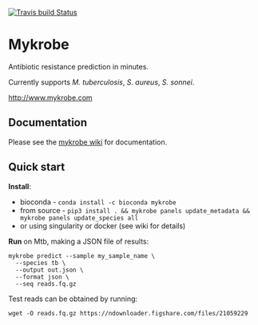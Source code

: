 [![Travis build Status](https://travis-ci.com/Mykrobe-tools/mykrobe.svg?branch=master)](https://travis-ci.com/Mykrobe-tools/mykrobe)

# Mykrobe
Antibiotic resistance prediction in minutes. 

Currently supports _M. tuberculosis_, _S. aureus_, _S. sonnei_.

<http://www.mykrobe.com>


## Documentation

Please see the [mykrobe wiki](https://github.com/Mykrobe-tools/mykrobe/wiki) for documentation.


## Quick start

**Install**:

* bioconda - `conda install -c bioconda mykrobe`
* from source - `pip3 install . && mykrobe panels update_metadata && mykrobe panels update_species all`
* or using singularity or docker (see wiki for details)

**Run** on Mtb, making a JSON file of results:

```
mykrobe predict --sample my_sample_name \
  --species tb \
  --output out.json \
  --format json \
  --seq reads.fq.gz
```


Test reads can be obtained by running:

```
wget -O reads.fq.gz https://ndownloader.figshare.com/files/21059229
```
